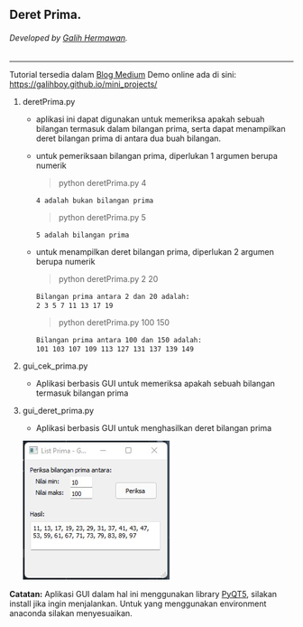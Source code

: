 ## Deret Prima.
###### Developed by [Galih Hermawan](https://galih.eu).
---

Tutorial tersedia dalam [Blog Medium](https://masgalih.medium.com/deret-bilangan-prima-dalam-python-8a343084ad6f)
Demo online ada di sini: https://galihboy.github.io/mini_projects/

1. deretPrima.py
	- aplikasi ini dapat digunakan untuk memeriksa apakah sebuah bilangan termasuk dalam bilangan prima, serta dapat menampilkan deret bilangan prima di antara dua buah bilangan.
	- untuk pemeriksaan bilangan prima, diperlukan 1 argumen berupa numerik
        > python deretPrima.py 4
        ```
        4 adalah bukan bilangan prima
        ```
        
        > python deretPrima.py 5
        ```
        5 adalah bilangan prima
        ```
        
    - untuk menampilkan deret bilangan prima, diperlukan 2 argumen berupa numerik
        > python deretPrima.py 2 20
        ```
        Bilangan prima antara 2 dan 20 adalah:
        2 3 5 7 11 13 17 19
        ```
        
        > python deretPrima.py 100 150
        ```
        Bilangan prima antara 100 dan 150 adalah:
        101 103 107 109 113 127 131 137 139 149
        ```
2. gui_cek_prima.py
	- Aplikasi berbasis GUI untuk memeriksa apakah sebuah bilangan termasuk bilangan prima
3. gui_deret_prima.py
	- Aplikasi berbasis GUI untuk menghasilkan deret bilangan prima
	
	![GUI Deret Prima](/Deret_Prima/gui_deret_prima.jpg)
	
**Catatan:**
Aplikasi GUI dalam hal ini menggunakan library [PyQT5](https://pypi.org/project/PyQt5/), silakan install jika ingin menjalankan. Untuk yang menggunakan environment anaconda silakan menyesuaikan.
